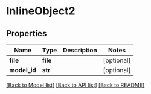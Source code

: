 # InlineObject2

## Properties
Name | Type | Description | Notes
------------ | ------------- | ------------- | -------------
**file** | **file** |  | [optional] 
**model_id** | **str** |  | [optional] 

[[Back to Model list]](../README.md#documentation-for-models) [[Back to API list]](../README.md#documentation-for-api-endpoints) [[Back to README]](../README.md)


